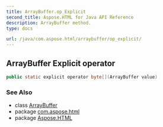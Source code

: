 ```yaml
---
title: ArrayBuffer.op_Explicit
second_title: Aspose.HTML for Java API Reference
description: ArrayBuffer method. 
type: docs

url: /java/com.aspose.html/arraybuffer/op_explicit/
---
```

## ArrayBuffer Explicit operator

```java
public static explicit operator byte[](ArrayBuffer value)
```

### See Also

* class [ArrayBuffer](../)
* package [com.aspose.html](../../../com.aspose.html/)
* package [Aspose.HTML](../../../)
